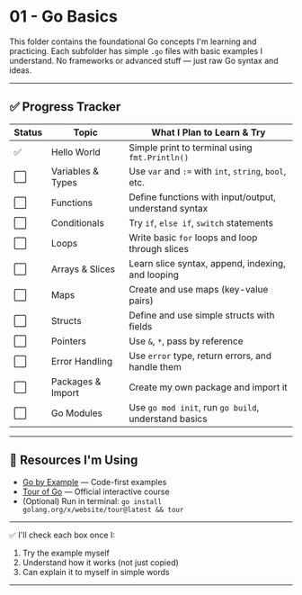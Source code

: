 # 01 - Go Basics

This folder contains the foundational Go concepts I'm learning and practicing. Each subfolder has simple `.go` files with basic examples I understand. No frameworks or advanced stuff — just raw Go syntax and ideas.

---

## ✅ Progress Tracker

| Status | Topic             | What I Plan to Learn & Try                              |
|--------|-------------------|----------------------------------------------------------|
| ✅     | Hello World        | Simple print to terminal using `fmt.Println()`          |
| ⬜️     | Variables & Types | Use `var` and `:=` with `int`, `string`, `bool`, etc.   |
| ⬜️     | Functions         | Define functions with input/output, understand syntax   |
| ⬜️     | Conditionals      | Try `if`, `else if`, `switch` statements                |
| ⬜️     | Loops             | Write basic `for` loops and loop through slices         |
| ⬜️     | Arrays & Slices   | Learn slice syntax, append, indexing, and looping       |
| ⬜️     | Maps              | Create and use maps (key-value pairs)                   |
| ⬜️     | Structs           | Define and use simple structs with fields               |
| ⬜️     | Pointers          | Use `&`, `*`, pass by reference                         |
| ⬜️     | Error Handling    | Use `error` type, return errors, and handle them        |
| ⬜️     | Packages & Import | Create my own package and import it                     |
| ⬜️     | Go Modules        | Use `go mod init`, run `go build`, understand basics    |

---

## 🔗 Resources I'm Using

- [Go by Example](https://gobyexample.com/) — Code-first examples
- [Tour of Go](https://go.dev/tour/) — Official interactive course
- (Optional) Run in terminal: `go install golang.org/x/website/tour@latest && tour`

---

✅ I'll check each box once I:
1. Try the example myself
2. Understand how it works (not just copied)
3. Can explain it to myself in simple words

---

